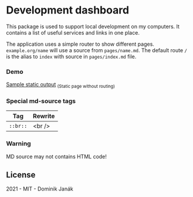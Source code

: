 # Development dashboard

This package is used to support local development on my computers. It contains a list of useful services and links in one place.

The application uses a simple router to show different pages. `example.org/name` will use a source from `pages/name.md`. The default route `/` is the alias to `index` with source in `pages/index.md` file. 

### Demo
[Sample static output](https://janakdom.github.io/develop-dashboard/) 
<sub>(Static page without routing)</sup>


### Special md-source tags
|     Tag     |   Rewrite   |
| ----------- | ----------- |
|`::br::` | &lt;br /&gt; |

### Warning
MD source may not contains HTML code!

## License
2021 - MIT - Dominik Janák